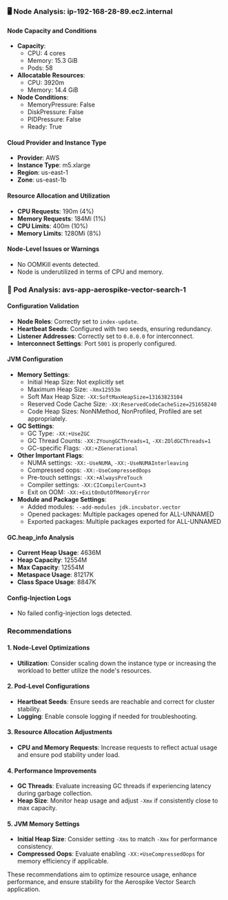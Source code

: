 ### 🖥️ Node Analysis: ip-192-168-28-89.ec2.internal

#### Node Capacity and Conditions
- **Capacity**: 
  - CPU: 4 cores
  - Memory: 15.3 GiB
  - Pods: 58
- **Allocatable Resources**:
  - CPU: 3920m
  - Memory: 14.4 GiB
- **Node Conditions**: 
  - MemoryPressure: False
  - DiskPressure: False
  - PIDPressure: False
  - Ready: True

#### Cloud Provider and Instance Type
- **Provider**: AWS
- **Instance Type**: m5.xlarge
- **Region**: us-east-1
- **Zone**: us-east-1b

#### Resource Allocation and Utilization
- **CPU Requests**: 190m (4%)
- **Memory Requests**: 184Mi (1%)
- **CPU Limits**: 400m (10%)
- **Memory Limits**: 1280Mi (8%)

#### Node-Level Issues or Warnings
- No OOMKill events detected.
- Node is underutilized in terms of CPU and memory.

### 🧵 Pod Analysis: avs-app-aerospike-vector-search-1

#### Configuration Validation
- **Node Roles**: Correctly set to `index-update`.
- **Heartbeat Seeds**: Configured with two seeds, ensuring redundancy.
- **Listener Addresses**: Correctly set to `0.0.0.0` for interconnect.
- **Interconnect Settings**: Port `5001` is properly configured.

#### JVM Configuration
- **Memory Settings**:
  - Initial Heap Size: Not explicitly set
  - Maximum Heap Size: `-Xmx12553m`
  - Soft Max Heap Size: `-XX:SoftMaxHeapSize=13163823104`
  - Reserved Code Cache Size: `-XX:ReservedCodeCacheSize=251658240`
  - Code Heap Sizes: NonNMethod, NonProfiled, Profiled are set appropriately.
- **GC Settings**:
  - GC Type: `-XX:+UseZGC`
  - GC Thread Counts: `-XX:ZYoungGCThreads=1`, `-XX:ZOldGCThreads=1`
  - GC-specific Flags: `-XX:+ZGenerational`
- **Other Important Flags**:
  - NUMA settings: `-XX:-UseNUMA`, `-XX:-UseNUMAInterleaving`
  - Compressed oops: `-XX:-UseCompressedOops`
  - Pre-touch settings: `-XX:+AlwaysPreTouch`
  - Compiler settings: `-XX:CICompilerCount=3`
  - Exit on OOM: `-XX:+ExitOnOutOfMemoryError`
- **Module and Package Settings**:
  - Added modules: `--add-modules jdk.incubator.vector`
  - Opened packages: Multiple packages opened for ALL-UNNAMED
  - Exported packages: Multiple packages exported for ALL-UNNAMED

#### GC.heap_info Analysis
- **Current Heap Usage**: 4636M
- **Heap Capacity**: 12554M
- **Max Capacity**: 12554M
- **Metaspace Usage**: 81217K
- **Class Space Usage**: 8847K

#### Config-Injection Logs
- No failed config-injection logs detected.

### Recommendations

#### 1. Node-Level Optimizations
- **Utilization**: Consider scaling down the instance type or increasing the workload to better utilize the node's resources.

#### 2. Pod-Level Configurations
- **Heartbeat Seeds**: Ensure seeds are reachable and correct for cluster stability.
- **Logging**: Enable console logging if needed for troubleshooting.

#### 3. Resource Allocation Adjustments
- **CPU and Memory Requests**: Increase requests to reflect actual usage and ensure pod stability under load.

#### 4. Performance Improvements
- **GC Threads**: Evaluate increasing GC threads if experiencing latency during garbage collection.
- **Heap Size**: Monitor heap usage and adjust `-Xmx` if consistently close to max capacity.

#### 5. JVM Memory Settings
- **Initial Heap Size**: Consider setting `-Xms` to match `-Xmx` for performance consistency.
- **Compressed Oops**: Evaluate enabling `-XX:+UseCompressedOops` for memory efficiency if applicable.

These recommendations aim to optimize resource usage, enhance performance, and ensure stability for the Aerospike Vector Search application.
